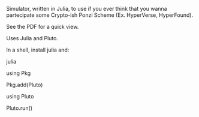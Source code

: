 Simulator, written in Julia, to use if you ever think that you wanna partecipate some Crypto-ish Ponzi Scheme (Ex. HyperVerse, HyperFound).

See the PDF for a quick view.

Uses Julia and Pluto.

In a shell, install julia and:

julia 

using Pkg 

Pkg.add(Pluto) 

using Pluto 

Pluto.run()


